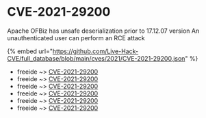 # CVE-2021-29200

Apache OFBiz has unsafe deserialization prior to 17.12.07 version An unauthenticated user can perform an RCE attack

{% embed url="https://github.com/Live-Hack-CVE/full_database/blob/main/cves/2021/CVE-2021-29200.json" %}


* freeide ~> [CVE-2021-29200](https://www.alice-snow.ru/2021/database/cve-2021-29200/cve-2021-29200-freeide)
* freeide ~> [CVE-2021-29200](https://www.alice-snow.ru/2021/database/cve-2021-29200/cve-2021-29200-freeide)
* freeide ~> [CVE-2021-29200](https://www.alice-snow.ru/2021/database/cve-2021-29200/cve-2021-29200-freeide)
* freeide ~> [CVE-2021-29200](https://www.alice-snow.ru/2021/database/cve-2021-29200/cve-2021-29200-freeide)
* freeide ~> [CVE-2021-29200](https://www.alice-snow.ru/2021/database/cve-2021-29200/cve-2021-29200-freeide)
* freeide ~> [CVE-2021-29200](https://www.alice-snow.ru/2021/database/cve-2021-29200/cve-2021-29200-freeide)